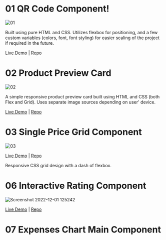 # 01 QR Code Component!


![01](https://user-images.githubusercontent.com/74252988/202672733-800ce3d9-0d75-4be8-bada-a78b1999dcd4.png)



Built using pure HTML and CSS. Utilizes flexbox for positioning, and a few custom variables (colors, font, font styling) for easier scaling of the project if required in the future.


[Live Demo](https://isamardzija.github.io/FrontendmentorIO/01%20QRCode%20Component%20Main/) | [Repo](https://github.com/isamardzija/FrontendmentorIO/tree/main/01%20QRCode%20Component%20Main)

# 02 Product Preview Card

![02](https://user-images.githubusercontent.com/74252988/202672798-7129ed07-da01-46aa-b4cc-8897cf8dbbaa.png)

A simple responsive product preview card built using HTML and CSS (both Flex and Grid). Uses separate image sources depending on user' device.

[Live Demo](https://isamardzija.github.io/FrontendmentorIO/02%20Product%20Preview%20Card/product-preview-card-component-main) |  [Repo](https://github.com/isamardzija/FrontendmentorIO/tree/main/02%20Product%20Preview%20Card/product-preview-card-component-main)

# 03 Single Price Grid Component

![03](https://user-images.githubusercontent.com/74252988/202694743-a1e63b03-2b81-46b3-ace4-7d21c8ae94c7.png)


[Live Demo](https://isamardzija.github.io/FrontendmentorIO/03%20Single%20Grid%20Component%20Master/) | [Repo](https://github.com/isamardzija/FrontendmentorIO/tree/main/03%20Single%20Grid%20Component%20Master)

Responsive CSS grid design with a dash of flexbox.

# 06 Interactive Rating Component

![Screenshot 2022-12-01 125242](https://user-images.githubusercontent.com/74252988/205046138-a02a3687-e345-4504-b581-ce624f6f2117.png)


[Live Demo](https://isamardzija.github.io/FrontendmentorIO/06%20Interactive%20Rating%20Component%20Main/?#) | [Repo](https://github.com/isamardzija/FrontendmentorIO/tree/main/06%20Interactive%20Rating%20Component%20Main)

# 07 Expenses Chart Main Component


